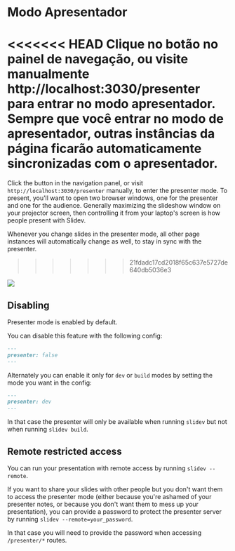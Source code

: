 # Modo Apresentador

<<<<<<< HEAD
Clique no botão <carbon-user-speaker class="inline-icon-btn"/> no painel de navegação, ou visite manualmente http://localhost:3030/presenter para entrar no modo apresentador. Sempre que você entrar no modo de apresentador, outras instâncias da página ficarão automaticamente sincronizadas com o apresentador.
=======
Click the <carbon-user-speaker class="inline-icon-btn"/> button in the navigation panel, or visit `http://localhost:3030/presenter` manually, to enter the presenter mode. To present, you'll want to open two browser windows, one for the presenter and one for the audience. Generally maximizing the slideshow window on your projector screen, then controlling it from your laptop's screen is how people present with Slidev.

Whenever you change slides in the presenter mode, all other page instances will automatically change as well, to stay in sync with the presenter.
>>>>>>> 21fdadc17cd2018f65c637e5727de640db5036e3

![](/screenshots/presenter-mode.png)

## Disabling

Presenter mode is enabled by default.

You can disable this feature with the following config:

```md
---
presenter: false
---
```

Alternately you can enable it only for `dev` or `build` modes by setting the mode you want in the config:

```md
---
presenter: dev
---
```

In that case the presenter will only be available when running `slidev` but not when running `slidev build`.

## Remote restricted access

You can run your presentation with remote access by running `slidev --remote`.

If you want to share your slides with other people but you don't want them to access the presenter mode (either because you're ashamed of your presenter notes, or because you don't want them to mess up your presentation), you can provide a password to protect the presenter server by running `slidev --remote=your_password`.

In that case you will need to provide the password when accessing `/presenter/*` routes.
